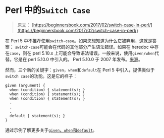 # Perl 中的`Switch Case`

> 原文： [https://beginnersbook.com/2017/02/switch-case-in-perl/](https://beginnersbook.com/2017/02/switch-case-in-perl/)

在 Perl 5 中不推荐使用`switch-case`。如果您想知道为什么它被弃用，这就是答案：
`switch-case`可能会在代码的其他部分产生语法错误。如果在 heredoc 中存在`case`，则在 perl 5.10.x 上可能会导致语法错误。一般来说，使用`given/when`代替。它是在 perl 5.10.0 中引入的。 Perl 5.10.0 于 2007 年发布。[来源](http://search.cpan.org/~chorny/Switch-2.17/Switch.pm#BUGS)。

然而，三个新的关键字：`given`，`when`和`default`在 Perl 5 中引入，提供类似于`switch case`的功能。这是它的样子：

```
given (argument) {
  when (condition) { statement(s); }
  when (condition) { statement(s); }
  when (condition) { statement(s); }
  .
  .
  .
  default { statement(s); }
}
```

通过示例了解更多关于[`given`，`when`和`default`](https://beginnersbook.com/2017/02/given-when-default-statement-in-perl/)。